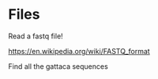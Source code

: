 # Files

Read a fastq file!

https://en.wikipedia.org/wiki/FASTQ_format

Find all the gattaca sequences